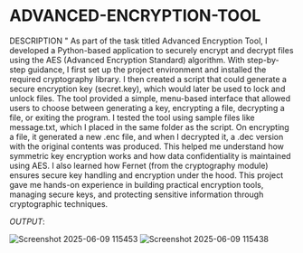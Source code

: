 # ADVANCED-ENCRYPTION-TOOL


DESCRIPTION " As part of the task titled Advanced Encryption Tool, I developed a Python-based application to securely encrypt and decrypt files using the AES (Advanced Encryption Standard) algorithm. With step-by-step guidance, I first set up the project environment and installed the required cryptography library. I then created a script that could generate a secure encryption key (secret.key), which would later be used to lock and unlock files. The tool provided a simple, menu-based interface that allowed users to choose between generating a key, encrypting a file, decrypting a file, or exiting the program. I tested the tool using sample files like message.txt, which I placed in the same folder as the script. On encrypting a file, it generated a new .enc file, and when I decrypted it, a .dec version with the original contents was produced. This helped me understand how symmetric key encryption works and how data confidentiality is maintained using AES. I also learned how Fernet (from the cryptography module) ensures secure key handling and encryption under the hood. This project gave me hands-on experience in building practical encryption tools, managing secure keys, and protecting sensitive information through cryptographic techniques.

*OUTPUT*:

![Screenshot 2025-06-09 115453](https://github.com/user-attachments/assets/6fcc102a-73fa-444e-a7d8-644e57ea19a0)
![Screenshot 2025-06-09 115438](https://github.com/user-attachments/assets/5f31139d-1686-455b-904f-8ab8fe2b9874)
